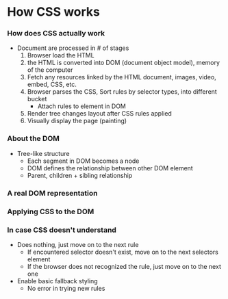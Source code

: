 # How CSS works

### How does CSS actually work

- Document are processed in # of stages
  1. Browser load the HTML
  2. the HTML is converted into DOM (document object model), memory of the computer
  3. Fetch any resources linked by the HTML document, images, video, embed, CSS, etc.
  4. Browser parses the CSS, Sort rules by selector types, into different bucket
     - Attach rules to element in DOM
  5. Render tree changes layout after CSS rules applied
  6. Visually display the page (painting)

### About the DOM

- Tree-like structure
  - Each segment in DOM becomes a node
  - DOM defines the relationship between other DOM element
  - Parent, children + sibling relationship

### A real DOM representation

### Applying CSS to the DOM

### In case CSS doesn't understand

- Does nothing, just move on to the next rule
  - If encountered selector doesn't exist, move on to the next selectors element
  - If the browser does not recognized the rule, just move on to the next one
- Enable basic fallback styling
  - No error in trying new rules